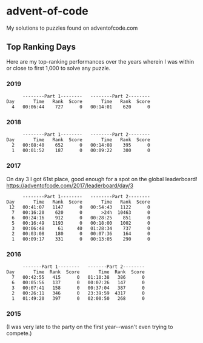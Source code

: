 # advent-of-code

My solutions to puzzles found on adventofcode.com


## Top Ranking Days 

Here are my top-ranking performances over the years wherein I was within or close to first 1,000 to solve any puzzle.

### 2019

```
      --------Part 1--------   --------Part 2--------
Day       Time   Rank  Score       Time   Rank  Score
  4   00:06:44    727      0   00:14:01    620      0
```

### 2018

```
      --------Part 1--------   --------Part 2--------
Day       Time   Rank  Score       Time   Rank  Score
  2   00:08:40    652      0   00:14:08    395      0
  1   00:01:52    187      0   00:09:22    300      0
```


### 2017

On day 3 I got 61st place, good enough for a spot on the global leaderboard!
https://adventofcode.com/2017/leaderboard/day/3

```
      --------Part 1--------   --------Part 2--------
Day       Time   Rank  Score       Time   Rank  Score
 12   00:41:07   1147      0   00:54:43   1122      0
  7   00:16:20    620      0       >24h  10463      0
  6   00:24:16    912      0   00:28:25    851      0
  5   00:16:49   1193      0   00:18:00   1002      0
  3   00:06:48     61     40   01:28:34    737      0
  2   00:03:08    180      0   00:07:36    164      0
  1   00:09:17    331      0   00:13:05    290      0
```


### 2016

```
      -------Part 1--------   -------Part 2--------
Day       Time  Rank  Score       Time  Rank  Score
  7   00:42:55   415      0   01:10:38   386      0
  6   00:05:56   137      0   00:07:26   147      0
  3   00:07:41   158      0   00:37:04   387      0
  2   00:26:11   346      0   23:39:59  4317      0
  1   01:49:20   397      0   02:00:50   268      0
```

### 2015

(I was very late to the party on the first year--wasn't even trying to compete.)